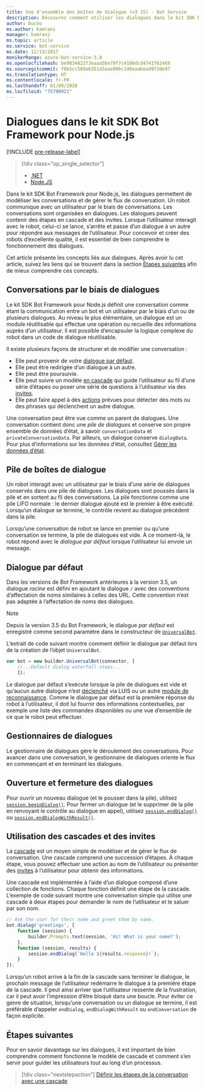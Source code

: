```yaml
---
title: Vue d'ensemble des boîtes de dialogue (v3 JS) - Bot Service
description: Découvrez comment utiliser les dialogues dans le kit SDK Bot Framework pour Node.js pour modéliser les conversations et gérer le flux de conversation.
author: DucVo
ms.author: kamrani
manager: kamrani
ms.topic: article
ms.service: bot-service
ms.date: 12/13/2017
monikerRange: azure-bot-service-3.0
ms.openlocfilehash: be983482273eaaa5be79f7c4100dcd4741f62469
ms.sourcegitcommit: f8b5cc509a6351d3aae89bc146eaabead973de97
ms.translationtype: HT
ms.contentlocale: fr-FR
ms.lasthandoff: 01/09/2020
ms.locfileid: "75790921"
---
```

# <a name="dialogs-in-the-bot-framework-sdk-for-nodejs"></a>Dialogues dans le kit SDK Bot Framework pour Node.js

[!INCLUDE [pre-release-label](../includes/pre-release-label-v3.md)]

> [!div class="op_single_selector"]
> - [.NET](../dotnet/bot-builder-dotnet-dialogs.md)
> - [Node.JS](../nodejs/bot-builder-nodejs-dialog-overview.md)

Dans le kit SDK Bot Framework pour Node.js, les dialogues permettent de modéliser les conversations et de gérer le flux de conversation. Un robot communique avec un utilisateur par le biais de conversations. Les conversations sont organisées en dialogues. Les dialogues peuvent contenir des étapes en cascade et des invites. Lorsque l’utilisateur interagit avec le robot, celui-ci se lance, s’arrête et passe d’un dialogue à un autre pour répondre aux messages de l’utilisateur. Pour concevoir et créer des robots d’excellente qualité, il est essentiel de bien comprendre le fonctionnement des dialogues. 

Cet article présente les concepts liés aux dialogues. Après avoir lu cet article, suivez les liens qui se trouvent dans la section [Étapes suivantes](#next-steps) afin de mieux comprendre ces concepts.

## <a name="conversations-through-dialogs"></a>Conversations par le biais de dialogues

Le kit SDK Bot Framework pour Node.js définit une conversation comme étant la communication entre un bot et un utilisateur par le biais d’un ou de plusieurs dialogues. Au niveau le plus élémentaire, un dialogue est un module réutilisable qui effectue une opération ou recueille des informations auprès d’un utilisateur. Il est possible d’encapsuler la logique complexe du robot dans un code de dialogue réutilisable.

Il existe plusieurs façons de structurer et de modifier une conversation :

- Elle peut provenir de votre [dialogue par défaut](#default-dialog).
- Elle peut être redirigée d’un dialogue à un autre.
- Elle peut être poursuivie.
- Elle peut suivre un modèle [en cascade](bot-builder-nodejs-dialog-waterfall.md) qui guide l’utilisateur au fil d’une série d’étapes ou poser une série de questions à l’utilisateur via des [invites](bot-builder-nodejs-dialog-prompt.md).
- Elle peut faire appel à des [actions](bot-builder-nodejs-dialog-actions.md) prévues pour détecter des mots ou des phrases qui déclenchent un autre dialogue. 

Une conversation peut être vue comme un parent de dialogues. Une conversation contient donc une *pile de dialogues* et conserve son propre ensemble de données d’état, à savoir `conversationData` et `privateConversationData`. Par ailleurs, un dialogue conserve `dialogData`. Pour plus d’informations sur les données d’état, consultez [Gérer les données d’état](bot-builder-nodejs-state.md).

## <a name="dialog-stack"></a>Pile de boîtes de dialogue

Un robot interagit avec un utilisateur par le biais d’une série de dialogues conservés dans une pile de dialogues. Les dialogues sont poussés dans la pile et en sortent au fil des conversations. La pile fonctionne comme une pile LIFO normale : le dernier dialogue ajouté est le premier à être exécuté. Lorsqu’un dialogue se termine, le contrôle revient au dialogue précédent dans la pile.

Lorsqu’une conversation de robot se lance en premier ou qu’une conversation se termine, la pile de dialogues est vide. À ce moment-là, le robot répond avec le *dialogue par défaut* lorsque l’utilisateur lui envoie un message.

## <a name="default-dialog"></a>Dialogue par défaut

Dans les versions de Bot Framework antérieures à la version 3.5, un dialogue *racine* est défini en ajoutant le dialogue `/` avec des conventions d’affectation de noms similaires à celles des URL. Cette convention n’est pas adaptée à l’affectation de noms des dialogues. 

> [!NOTE]
> Depuis la version 3.5 du Bot Framework, le dialogue *par défaut* est enregistré comme second paramètre dans le constructeur de [`UniversalBot`](https://docs.botframework.com/node/builder/chat-reference/classes/_botbuilder_d_.universalbot.html#constructor).  

L’extrait de code suivant montre comment définir le dialogue par défaut lors de la création de l’objet `UniversalBot`.

```javascript
var bot = new builder.UniversalBot(connector, [
    //...Default dialog waterfall steps...
    ]);
```

Le dialogue par défaut s’exécute lorsque la pile de dialogues est vide et qu’aucun autre dialogue n’est [déclenché](bot-builder-nodejs-dialog-actions.md) via LUIS ou un autre [module de reconnaissance](bot-builder-nodejs-recognize-intent-messages.md). Comme le dialogue par défaut est la première réponse du robot à l’utilisateur, il doit lui fournir des informations contextuelles, par exemple une liste des commandes disponibles ou une vue d’ensemble de ce que le robot peut effectuer.

## <a name="dialog-handlers"></a>Gestionnaires de dialogues

Le gestionnaire de dialogues gère le déroulement des conversations. Pour avancer dans une conversation, le gestionnaire de dialogues oriente le flux en commençant et en terminant les dialogues. 

## <a name="starting-and-ending-dialogs"></a>Ouverture et fermeture des dialogues

Pour ouvrir un nouveau dialogue (et le pousser dans la pile), utilisez [`session.beginDialog()`](http://docs.botframework.com/node/builder/chat-reference/classes/_botbuilder_d_.session#begindialog). Pour fermer un dialogue (et le supprimer de la pile en renvoyant le contrôle au dialogue en appel), utilisez [`session.endDialog()`](http://docs.botframework.com/node/builder/chat-reference/classes/_botbuilder_d_.session#enddialog) ou [`session.endDialogWithResult()`](http://docs.botframework.com/node/builder/chat-reference/classes/_botbuilder_d_.session#enddialogwithresult). 

## <a name="using-waterfalls-and-prompts"></a>Utilisation des cascades et des invites

La [cascade](bot-builder-nodejs-dialog-waterfall.md) est un moyen simple de modéliser et de gérer le flux de conversation. Une cascade comprend une succession d’étapes. À chaque étape, vous pouvez effectuer une action au nom de l’utilisateur ou présenter des [invites](bot-builder-nodejs-dialog-prompt.md) à l’utilisateur pour obtenir des informations.

Une cascade est implémentée à l’aide d’un dialogue composé d’une collection de fonctions. Chaque fonction définit une étape de la cascade. L’exemple de code suivant montre une conversation simple qui utilise une cascade à deux étapes pour demander le nom de l’utilisateur et le saluer par son nom.

```javascript
// Ask the user for their name and greet them by name.
bot.dialog('greetings', [
    function (session) {
        builder.Prompts.text(session, 'Hi! What is your name?');
    },
    function (session, results) {
        session.endDialog(`Hello ${results.response}!`);
    }
]);
```

Lorsqu’un robot arrive à la fin de la cascade sans terminer le dialogue, le prochain message de l’utilisateur redémarre le dialogue à la première étape de la cascade. Il peut ainsi arriver que l’utilisateur ressente de la frustration, car il peut avoir l’impression d’être bloqué dans une boucle. Pour éviter ce genre de situation, lorsqu’une conversation ou un dialogue se termine, il est préférable d’appeler `endDialog`, `endDialogWithResult` ou `endConversation` de façon explicite.

## <a name="next-steps"></a>Étapes suivantes

Pour en savoir davantage sur les dialogues, il est important de bien comprendre comment fonctionne le modèle de cascade et comment s’en servir pour guider les utilisateurs tout au long d’un processus.

> [!div class="nextstepaction"]
> [Définir les étapes de la conversation avec une cascade](bot-builder-nodejs-dialog-waterfall.md)
